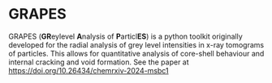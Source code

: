 # GRAPES

GRAPES (**GR**eylevel **A**nalysis of **P**articl**ES**) is a python toolkit originally developed for the radial analysis of grey level intensities in x-ray tomograms of particles. This allows for quantitative analysis of core-shell behaviour and internal cracking and void formation. See the paper at https://doi.org/10.26434/chemrxiv-2024-msbc1 

